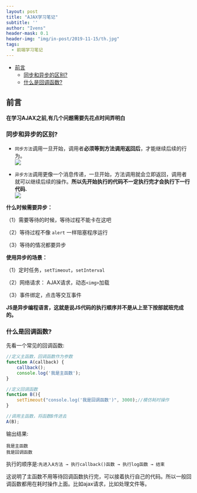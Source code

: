 ```yaml
---
layout: post
title: "AJAX学习笔记"
subtitle: ''
author: "Ivens"
header-mask: 0.1
header-img: "img/in-post/2019-11-15/th.jpg"
tags:
  - 前端学习笔记
---
```


- [前言](#%e5%89%8d%e8%a8%80)
  - [同步和异步的区别?](#%e5%90%8c%e6%ad%a5%e5%92%8c%e5%bc%82%e6%ad%a5%e7%9a%84%e5%8c%ba%e5%88%ab)
  - [什么是回调函数?](#%e4%bb%80%e4%b9%88%e6%98%af%e5%9b%9e%e8%b0%83%e5%87%bd%e6%95%b0)

## 前言

**在学习AJAX之前,有几个问题需要先花点时间弄明白**

### 同步和异步的区别?
- `同步方法`调用一旦开始，调用者**必须等到方法调用返回后**，才能继续后续的行为。<br>![](../../../../img/in-post/2019-11-15/a.png)


- `异步方法`调用更像一个消息传递，一旦开始，方法调用就会立即返回，调用者就可以继续后续的操作。**所以先开始执行的代码不一定执行完才会执行下一行代码.**<br>![](../../../../img/in-post/2019-11-15/b.png)

**什么时候需要异步：**

（1）需要等待的时候，等待过程不能卡在这吧

（2）等待过程不像 `alert` 一样阻塞程序运行

（3）等待的情况都要异步

**使用异步的场景：**

（1）定时任务，`setTimeout`，`setInterval`

（2）网络请求： AJAX请求，动态`<img>`加载

（3）事件绑定，点击等交互事件

**JS是异步编程语言，这就是说JS代码的执行顺序并不是从上至下按部就班完成的。**


### 什么是回调函数?
先看一个常见的回调函数:
```js
//定义主函数，回调函数作为参数
function A(callback) {
    callback();  
    console.log('我是主函数');      
}

//定义回调函数
function B(){
    setTimeout("console.log('我是回调函数')", 3000);//模仿耗时操作  
}

//调用主函数，将函数B传进去
A(B);
```

输出结果:
```
我是主函数
我是回调函数
```
执行的顺序是:`先进入A方法 → 执行callback()函数 → 执行log函数 → 结束`

这说明了主函数不用等待回调函数执行完，可以接着执行自己的代码。所以一般回调函数都用在耗时操作上面。比如ajax请求，比如处理文件等。


